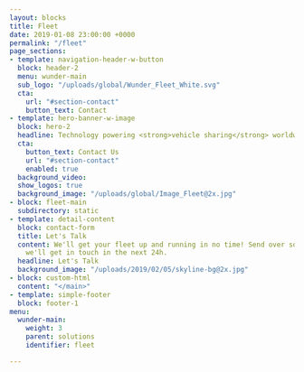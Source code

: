 ```yaml
---
layout: blocks
title: Fleet
date: 2019-01-08 23:00:00 +0000
permalink: "/fleet"
page_sections:
- template: navigation-header-w-button
  block: header-2
  menu: wunder-main
  sub_logo: "/uploads/global/Wunder_Fleet_White.svg"
  cta:
    url: "#section-contact"
    button_text: Contact
- template: hero-banner-w-image
  block: hero-2
  headline: Technology powering <strong>vehicle sharing</strong> worldwide
  cta:
    button_text: Contact Us
    url: "#section-contact"
    enabled: true
  background_video: 
  show_logos: true
  background_image: "/uploads/global/Image_Fleet@2x.jpg"
- block: fleet-main
  subdirectory: static
- template: detail-content
  block: contact-form
  title: Let's Talk
  content: We'll get your fleet up and running in no time! Send over some info and
    we'll get in touch in the next 24h.
  headline: Let's Talk
  background_image: "/uploads/2019/02/05/skyline-bg@2x.jpg"
- block: custom-html
  content: "</main>"
- template: simple-footer
  block: footer-1
menu:
  wunder-main:
    weight: 3
    parent: solutions
    identifier: fleet

---
```

